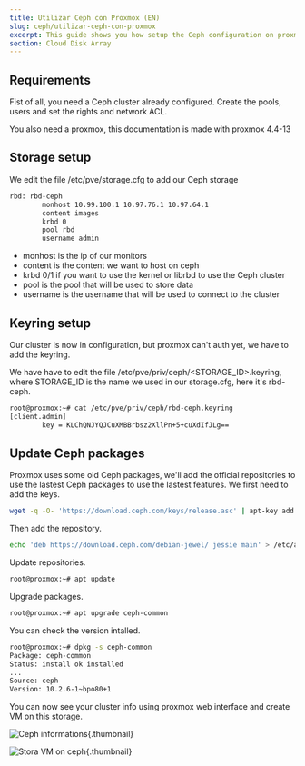 ```yaml
---
title: Utilizar Ceph con Proxmox (EN)
slug: ceph/utilizar-ceph-con-proxmox
excerpt: This guide shows you how setup the Ceph configuration on proxmox.
section: Cloud Disk Array
---
```



## Requirements
Fist of all, you need a Ceph cluster already configured. Create the pools, users and set the rights and network ACL.

You also need a proxmox, this documentation is made with proxmox 4.4-13


## Storage setup
We edit the file /etc/pve/storage.cfg to add our Ceph storage


```bash
rbd: rbd-ceph
        monhost 10.99.100.1 10.97.76.1 10.97.64.1
        content images
        krbd 0
        pool rbd
        username admin
```

- monhost is the ip of our monitors
- content is the content we want to host on ceph
- krbd 0/1 if you want to use the kernel or librbd to use the Ceph cluster
- pool is the pool that will be used to store data
- username is the username that will be used to connect to the cluster


## Keyring setup
Our cluster is now in configuration, but proxmox can't auth yet, we have to add the keyring.

We have have to edit the file /etc/pve/priv/ceph/<STORAGE_ID>.keyring, where STORAGE_ID is the name we used in our storage.cfg, here it's rbd-ceph.


```bash
root@proxmox:~# cat /etc/pve/priv/ceph/rbd-ceph.keyring
[client.admin]
        key = KLChQNJYQJCuXMBBrbsz2XllPn+5+cuXdIfJLg==
```


## Update Ceph packages
Proxmox uses some old Ceph packages, we'll add the official repositories to use the lastest Ceph packages to use the lastest features. We first need to add the keys.


```bash
wget -q -O- 'https://download.ceph.com/keys/release.asc' | apt-key add -
```

Then add the repository.


```bash
echo 'deb https://download.ceph.com/debian-jewel/ jessie main' > /etc/apt/sources.list.d/ceph.list
```

Update repositories.


```bash
root@proxmox:~# apt update
```

Upgrade packages.


```bash
root@proxmox:~# apt upgrade ceph-common
```

You can check the version intalled.


```bash
root@proxmox:~# dpkg -s ceph-common
Package: ceph-common
Status: install ok installed
...
Source: ceph
Version: 10.2.6-1~bpo80+1
```

You can now see your cluster info using proxmox web interface and create VM on this storage.


![Ceph informations](images/use_ceph_with_proxmox_1.png){.thumbnail}


![Stora VM on ceph](images/use_ceph_with_proxmox_2.png){.thumbnail}